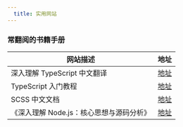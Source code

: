 ```yaml
---
  title: 实用网站
---
```


### 常翻阅的书籍手册
| 网站描述        | 地址  |
| ------------- | -----:|
| 深入理解 TypeScript 中文翻译      | [地址](https://jkchao.github.io/typescript-book-chinese/#why) |
| TypeScript 入门教程      |   [地址](https://ts.xcatliu.com/) |
| SCSS 中文文档      |   [地址](https://www.html.cn/doc/sass/) |
| 《深入理解 Node.js：核心思想与源码分析》      |   [地址](https://yjhjstz.gitbooks.io/deep-into-node/content/) |